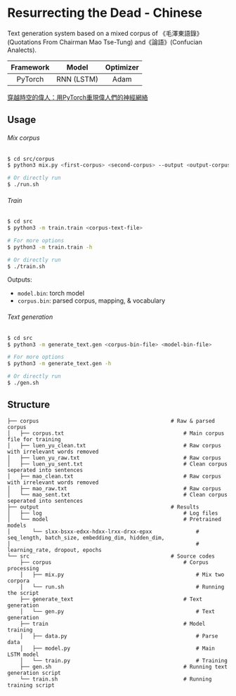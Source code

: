 # Resurrecting the Dead - Chinese

Text generation system based on a mixed corpus of 《毛澤東語錄》(Quotations From Chairman Mao Tse-Tung) and《論語》(Confucian Analects).

|Framework|Model|Optimizer|
|:-:|:-:|:-:|
| PyTorch | RNN (LSTM) | Adam |

[穿越時空的偉人：用PyTorch重現偉人們的神經網絡](https://pyliaorachel.github.io/blog/tech/nlp/2017/12/24/resurrecting-the-dead-chinese.html)

## Usage

###### Mix corpus

```bash
$ cd src/corpus
$ python3 mix.py <first-corpus> <second-corpus> --output <output-corpus-text-file>

# Or directly run
$ ./run.sh
```

###### Train

```bash
$ cd src
$ python3 -m train.train <corpus-text-file> 

# For more options
$ python3 -m train.train -h

# Or directly run
$ ./train.sh
```

Outputs:

- `model.bin`: torch model
- `corpus.bin`: parsed corpus, mapping, & vocabulary

###### Text generation

```bash
$ cd src
$ python3 -m generate_text.gen <corpus-bin-file> <model-bin-file>

# For more options
$ python3 -m generate_text.gen -h

# Or directly run
$ ./gen.sh
```

## Structure

```
├── corpus                                          # Raw & parsed corpus
│   ├── corpus.txt                                      # Main corpus file for training
│   ├── luen_yu_clean.txt                               # Raw corpus with irrelevant words removed
│   ├── luen_yu_raw.txt                                 # Raw corpus
│   ├── luen_yu_sent.txt                                # Clean corpus seperated into sentences
│   ├── mao_clean.txt                                   # Raw corpus with irrelevant words removed
│   ├── mao_raw.txt                                     # Raw corpus
│   └── mao_sent.txt                                    # Clean corpus seperated into sentences
├── output                                          # Results
│   ├── log                                             # Log files
│   └── model                                           # Pretrained models
│       └── slxx-bsxx-edxx-hdxx-lrxx-drxx-epxx              # seq_length, batch_size, embedding_dim, hidden_dim, 
│                                                           # learning_rate, dropout, epochs
└── src                                             # Source codes
    ├── corpus                                          # Corpus processing
    │   ├── mix.py                                          # Mix two corpora
    │   └── run.sh                                          # Running the script
    ├── generate_text                                   # Text generation
    │   └── gen.py                                          # Text generation
    ├── train                                           # Model training
    │   ├── data.py                                         # Parse data
    │   ├── model.py                                        # Main LSTM model
    │   └── train.py                                        # Training
    ├── gen.sh                                          # Running text generation script
    └── train.sh                                        # Running training script
```
